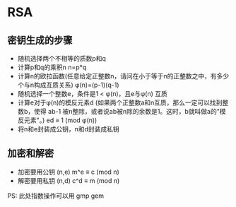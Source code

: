 # RSA

## 密钥生成的步骤

* 随机选择两个不相等的质数p和q
* 计算p和q的乘积n n=p*q
* 计算n的欧拉函数(任意给定正整数n，请问在小于等于n的正整数之中，有多少个与n构成互质关系) φ(n)=(p-1)(q-1)
* 随机选择一个整数e，条件是1 < φ(n)，且e与φ(n) 互质
* 计算e对于φ(n)的模反元素d (如果两个正整数a和n互质，那么一定可以找到整数b，使得 ab-1 被n整除，或者说ab被n除的余数是1。这时，b就叫做a的"模反元素"。) ed ≡ 1 (mod φ(n))
* 将n和e封装成公钥，n和d封装成私钥

## 加密和解密

* 加密要用公钥 (n,e) m^e ≡ c (mod n)
* 解密要用私钥 (n,d) c^d ≡ m (mod n)

PS: 此处指数操作可以用 gmp gem
